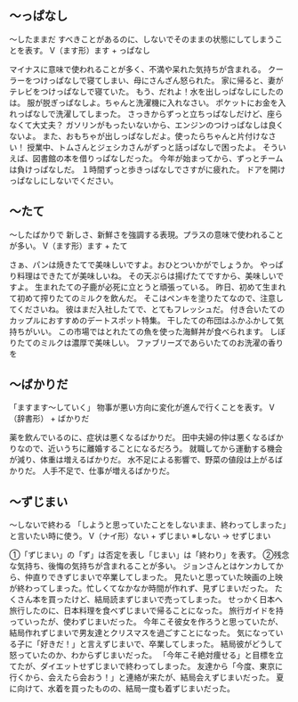 ## 〜っぱなし
〜したままだ すべきことがあるのに、しないでそのままの状態にしてしまうことを表す。
V（ます形）ます + っぱなし


マイナスに意味で使われることが多く、不満や呆れた気持ちが含まれる。
クーラーをつけっぱなしで寝てしまい、母にさんざん怒られた。
家に帰ると、妻がテレビをつけっぱなしで寝ていた。
もう、だれよ！水を出しっぱなしにしたのは。
服が脱ぎっぱなしよ。ちゃんと洗濯機に入れなさい。
ポケットにお金を入れっぱなしで洗濯してしまった。
さっきからずっと立ちっぱなしだけど、座らなくて大丈夫？
ガソリンがもったいないから、エンジンのつけっぱなしは良くないよ。
また、おもちゃが出しっぱなしだよ。使ったらちゃんと片付けなさい！
授業中、トムさんとジェシカさんがずっと話っぱなしで困ったよ。
そういえば、図書館の本を借りっぱなしだった。
今年が始まってから、ずっとチームは負けっぱなしだ。
１時間ずっと歩きっぱなしでさすがに疲れた。
ドアを開けっぱなしにしないでください。


## 〜たて
〜したばかりで   新しさ、新鮮さを強調する表現。プラスの意味で使われることが多い。
V（ます形）ます + たて


さぁ、パンは焼きたてで美味しいですよ。おひとついかがでしょうか。
やっぱり料理はできたてが美味しいね。
その天ぷらは揚げたてですから、美味しいですよ。
生まれたての子鹿が必死に立とうと頑張っている。
昨日、初めて生まれて初めて搾りたてのミルクを飲んだ。
そこはペンキを塗りたてなので、注意してくださいね。
彼はまだ入社したてで、とてもフレッシュだ。
付き合いたてのカップルにおすすめのデートスポット特集。
干したての布団はふかふかして気持ちがいい。
この市場ではとれたての魚を使った海鮮丼が食べられます。
しぼりたてのミルクは濃厚で美味しい。
ファブリーズであらいたてのお洗濯の香りを

## 〜ばかりだ
「ますます～していく」 物事が悪い方向に変化が進んで行くことを表す。
V（辞書形） + ばかりだ


薬を飲んでいるのに、症状は悪くなるばかりだ。
田中夫婦の仲は悪くなるばかりなので、近いうちに離婚することになるだろう。
就職してから運動する機会が減り、体重は増えるばかりだ。
水不足による影響で、野菜の値段は上がるばかりだ。
人手不足で、仕事が増えるばかりだ。


## 〜ずじまい
〜しないで終わる   「しようと思っていたことをしないまま、終わってしまった」と言いたい時に使う。
V（ナイ形）ない + ずじまい ※しない → せずじまい


①「ずじまい」の「ず」は否定を表し「じまい」は「終わり」を表す。 ②残念な気持ち、後悔の気持ちが含まれることが多い。
ジョンさんとはケンカしてから、仲直りできずじまいで卒業してしまった。
見たいと思っていた映画の上映が終わってしまった。忙しくてなかなか時間が作れず、見ずじまいだった。
たくさん本を買ったけど、結局読まずじまいで売ってしまった。
せっかく日本へ旅行したのに、日本料理を食べずじまいで帰ることになった。
旅行ガイドを持っていったが、使わずじまいだった。
今年こそ彼女を作ろうと思っていたが、結局作れずじまいで男友達とクリスマスを過ごすことになった。
気になっている子に「好きだ！」と言えずじまいで、卒業してしまった。
結局彼がどうして怒っていたのか、わからずじまいだった。
「今年こそ絶対痩せる」と目標を立てたが、ダイエットせずじまいで終わってしまった。
友達から「今度、東京に行くから、会えたら会おう！」と連絡が来たが、結局会えずじまいだった。
夏に向けて、水着を買ったものの、結局一度も着ずじまいだった。